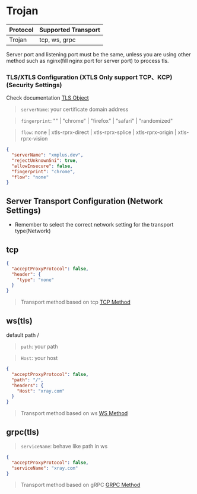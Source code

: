 # Trojan

| Protocol | Supported Transport |
| :--- | :--- |
| Trojan | tcp, ws, grpc |

Server port and listening port must be the same, unless you are using other method such as nginx(fill nginx port for server port) to process tls.

### TLS/XTLS Configuration (XTLS Only support TCP、KCP) (Security Settings)

Check documentation [TLS Object](https://xtls.github.io/Xray-docs-next/config/transport.html#tlsobject)

> `serverName`: your certificate domain address

> `fingerprint`: "" | "chrome" | "firefox" | "safari" | "randomized"

> `flow`:  none | xtls-rprx-direct | xtls-rprx-splice | xtls-rprx-origin | xtls-rprx-vision


```json
{
  "serverName": "xmplus.dev",
  "rejectUnknownSni": true,
  "allowInsecure": false,
  "fingerprint": "chrome",
  "flow": "none"
}
```

## Server Transport Configuration (Network Settings)

- Remember to select the correct network setting for the transport type(Network)


## tcp

```json
{
  "acceptProxyProtocol": false,
  "header": {
    "type": "none"
  }
}
```

> Transport method based on tcp [TCP Method](https://xtls.github.io/Xray-docs-next/config/transports/tcp.html)


## ws(tls) 

default path  /
> `path`: your path

> `Host`: your host
 
```json
{
  "acceptProxyProtocol": false,
  "path": "/",
  "headers": {
    "Host": "xray.com"
  }
}
```

> Transport method based on ws [WS Method](https://xtls.github.io/Xray-docs-next/config/transports/websocket.html)


## grpc(tls)

> `serviceName`: behave like path in ws

```json
{
  "acceptProxyProtocol": false,
  "serviceName": "xray.com"
}
```

> Transport method based on gRPC [GRPC Method](https://xtls.github.io/Xray-docs-next/config/transports/grpc.html)
